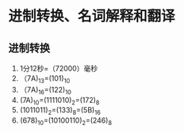 # 进制转换、名词解释和翻译

## 进制转换

1. 1分12秒=（72000）毫秒
2. （7A)<sub>13</sub>=(101)<sub>10</sub>
3. （7A)<sub>16</sub>=(122)<sub>10</sub>
4.  (7A)<sub>10</sub>=(1111010)<sub>2</sub>=(172)<sub>8</sub>
5. (1011011)<sub>2</sub>=(133)<sub>8</sub>=(5B)<sub>16</sub>
6. (678)<sub>10</sub>=(10100110)<sub>2</sub>=(246)<sub>8</sub>


